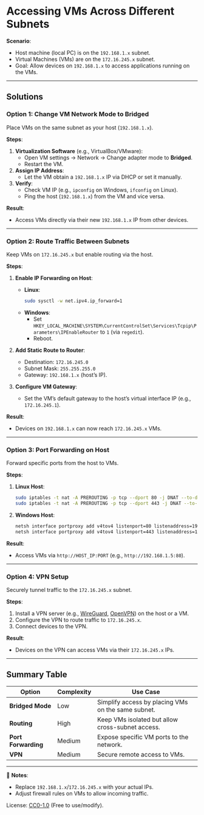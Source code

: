 # Accessing VMs Across Different Subnets

**Scenario**:  
- Host machine (local PC) is on the `192.168.1.x` subnet.  
- Virtual Machines (VMs) are on the `172.16.245.x` subnet.  
- Goal: Allow devices on `192.168.1.x` to access applications running on the VMs.

---

## Solutions

### Option 1: Change VM Network Mode to Bridged
Place VMs on the same subnet as your host (`192.168.1.x`).  

**Steps**:  
1. **Virtualization Software** (e.g., VirtualBox/VMware):  
   - Open VM settings → Network → Change adapter mode to **Bridged**.  
   - Restart the VM.  
2. **Assign IP Address**:  
   - Let the VM obtain a `192.168.1.x` IP via DHCP or set it manually.  
3. **Verify**:  
   - Check VM IP (e.g., `ipconfig` on Windows, `ifconfig` on Linux).  
   - Ping the host (`192.168.1.x`) from the VM and vice versa.  

**Result**:  
- Access VMs directly via their new `192.168.1.x` IP from other devices.

---

### Option 2: Route Traffic Between Subnets
Keep VMs on `172.16.245.x` but enable routing via the host.  

**Steps**:  
1. **Enable IP Forwarding on Host**:  
   - **Linux**:  
     ```bash
     sudo sysctl -w net.ipv4.ip_forward=1
     ```  
   - **Windows**:  
     - Set `HKEY_LOCAL_MACHINE\SYSTEM\CurrentControlSet\Services\Tcpip\Parameters\IPEnableRouter` to `1` (via `regedit`).  
     - Reboot.  

2. **Add Static Route to Router**:  
   - Destination: `172.16.245.0`  
   - Subnet Mask: `255.255.255.0`  
   - Gateway: `192.168.1.x` (host’s IP).  

3. **Configure VM Gateway**:  
   - Set the VM’s default gateway to the host’s virtual interface IP (e.g., `172.16.245.1`).  

**Result**:  
- Devices on `192.168.1.x` can now reach `172.16.245.x` VMs.

---

### Option 3: Port Forwarding on Host
Forward specific ports from the host to VMs.  

**Steps**:  
1. **Linux Host**:  
   ```bash
   sudo iptables -t nat -A PREROUTING -p tcp --dport 80 -j DNAT --to-destination 172.16.245.3:80
   sudo iptables -t nat -A PREROUTING -p tcp --dport 443 -j DNAT --to-destination 172.16.245.3:443
   ```  
2. **Windows Host**:  
   ```cmd
   netsh interface portproxy add v4tov4 listenport=80 listenaddress=192.168.1.x connectport=80 connectaddress=172.16.245.3
   netsh interface portproxy add v4tov4 listenport=443 listenaddress=192.168.1.x connectport=443 connectaddress=172.16.245.3
   ```  

**Result**:  
- Access VMs via `http://HOST_IP:PORT` (e.g., `http://192.168.1.5:80`).

---

### Option 4: VPN Setup
Securely tunnel traffic to the `172.16.245.x` subnet.  

**Steps**:  
1. Install a VPN server (e.g., [WireGuard](https://www.wireguard.com/), [OpenVPN](https://openvpn.net/)) on the host or a VM.  
2. Configure the VPN to route traffic to `172.16.245.x`.  
3. Connect devices to the VPN.  

**Result**:  
- Devices on the VPN can access VMs via their `172.16.245.x` IPs.

---

## Summary Table
| Option              | Complexity | Use Case                                  |
|---------------------|------------|------------------------------------------|
| **Bridged Mode**    | Low        | Simplify access by placing VMs on the same subnet. |
| **Routing**         | High       | Keep VMs isolated but allow cross-subnet access. |
| **Port Forwarding** | Medium     | Expose specific VM ports to the network. |
| **VPN**             | Medium     | Secure remote access to VMs.             |

---

📝 **Notes**:  
- Replace `192.168.1.x`/`172.16.245.x` with your actual IPs.  
- Adjust firewall rules on VMs to allow incoming traffic.  

License: [CC0-1.0](https://creativecommons.org/publicdomain/zero/1.0/) (Free to use/modify).
```
